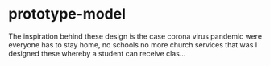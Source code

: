 # prototype-model
The inspiration behind these design is the case corona virus pandemic were everyone has to stay home, no schools no more church services that was I designed these whereby a student can receive clas…
